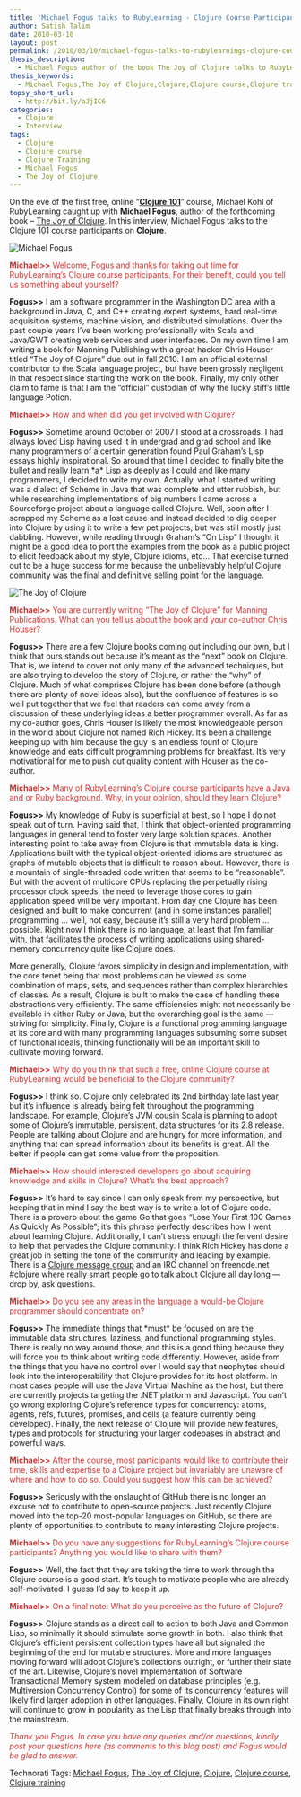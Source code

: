 ```yaml
---
title: 'Michael Fogus talks to RubyLearning - Clojure Course Participants'
author: Satish Talim
date: 2010-03-10
layout: post
permalink: /2010/03/10/michael-fogus-talks-to-rubylearnings-clojure-course-participants/
thesis_description:
  - Michael Fogus author of the book The Joy of Clojure talks to RubyLearning’s Clojure Course Participants.
thesis_keywords:
  - Michael Fogus,The Joy of Clojure,Clojure,Clojure course,Clojure training
topsy_short_url:
  - http://bit.ly/aJjIC6
categories:
  - Clojure
  - Interview
tags:
  - Clojure
  - Clojure course
  - Clojure Training
  - Michael Fogus
  - The Joy of Clojure
---
```

<div>
  <p class="alert">
    On the eve of the first free, online &#8220;<strong><a href="http://rubylearning.com/blog/2010/03/09/clojure-101-a-new-course/">Clojure 101</a></strong>&#8221; course, Michael Kohl of RubyLearning caught up with <strong>Michael Fogus</strong>, author of the forthcoming book &#8211; <a href="http://joyofclojure.com/">The Joy of Clojure</a>. In this interview, Michael Fogus talks to the Clojure 101 course participants on <strong>Clojure</strong>.
  </p>
  
  <p>
    <img class="alignright" src="http://rubylearning.com/images/fogus.jpg" alt="Michael Fogus" title="Michael Fogus" />
  </p>
  
  <p>
    <span style="color:#CC3333;"><strong>Michael>></strong> Welcome, Fogus and thanks for taking out time for RubyLearning&#8217;s Clojure course participants. For their benefit, could you tell us something about yourself?</span>
  </p>
  
  <p>
    <strong>Fogus>></strong> I am a software programmer in the Washington DC area with a background in Java, C, and C++ creating expert systems, hard real-time acquisition systems, machine vision, and distributed simulations. Over the past couple years I&#8217;ve been working professionally with Scala and Java/GWT creating web services and user interfaces. On my own time I am writing a book for Manning Publishing with a great hacker Chris Houser titled &#8220;The Joy of Clojure&#8221; due out in fall 2010. I am an official external contributor to the Scala language project, but have been grossly negligent in that respect since starting the work on the book. Finally, my only other claim to fame is that I am the &#8220;official&#8221; custodian of why the lucky stiff&#8217;s little language Potion.
  </p>
  
  <p>
    <span style="color:#CC3333;"><strong>Michael>></strong> How and when did you get involved with Clojure?</span>
  </p>
  
  <p>
    <strong>Fogus>></strong> Sometime around October of 2007 I stood at a crossroads. I had always loved Lisp having used it in undergrad and grad school and like many programmers of a certain generation found Paul Graham&#8217;s Lisp essays highly inspirational. So around that time I decided to finally bite the bullet and really learn *a* Lisp as deeply as I could and like many programmers, I decided to write my own. Actually, what I started writing was a dialect of Scheme in Java that was complete and utter rubbish, but while researching implementations of big numbers I came across a Sourceforge project about a language called Clojure. Well, soon after I scrapped my Scheme as a lost cause and instead decided to dig deeper into Clojure by using it to write a few pet projects; but was still mostly just dabbling. However, while reading through Graham&#8217;s &#8220;On Lisp&#8221; I thought it might be a good idea to port the examples from the book as a public project to elicit feedback about my style, Clojure idioms, etc&#8230; That exercise turned out to be a huge success for me because the unbelievably helpful Clojure community was the final and definitive selling point for the language.
  </p>
  
  <p>
    <img class="alignright" title="The Joy of Clojure" src="http://www.manning.com/fogus/fogus_cover150.jpg" alt="The Joy of Clojure" />
  </p>
  
  <p>
    <span style="color:#CC3333;"><strong>Michael>></strong> You are currently writing &#8220;The Joy of Clojure&#8221; for Manning Publications. What can you tell us about the book and your co-author Chris Houser?</span>
  </p>
  
  <p>
    <strong>Fogus>></strong> There are a few Clojure books coming out including our own, but I think that ours stands out because it&#8217;s meant as the &#8220;next&#8221; book on Clojure. That is, we intend to cover not only many of the advanced techniques, but are also trying to develop the story of Clojure, or rather the &#8220;why&#8221; of Clojure. Much of what comprises Clojure has been done before (although there are plenty of novel ideas also), but the confluence of features is so well put together that we feel that readers can come away from a discussion of these underlying ideas a better programmer overall. As far as my co-author goes, Chris Houser is likely the most knowledgeable person in the world about Clojure not named Rich Hickey. It&#8217;s been a challenge keeping up with him because the guy is an endless fount of Clojure knowledge and eats difficult programming problems for breakfast. It&#8217;s very motivational for me to push out quality content with Houser as the co-author.
  </p>
  
  <p>
    <span style="color:#CC3333;"><strong>Michael>></strong> Many of RubyLearning&#8217;s Clojure course participants have a Java and or Ruby background. Why, in your opinion, should they learn Clojure?</span>
  </p>
  
  <p>
    <strong>Fogus>></strong> My knowledge of Ruby is superficial at best, so I hope I do not speak out of turn. Having said that, I think that object-oriented programming languages in general tend to foster very large solution spaces. Another interesting point to take away from Clojure is that immutable data is king. Applications built with the typical object-oriented idioms are structured as graphs of mutable objects that is difficult to reason about. However, there is a mountain of single-threaded code written that seems to be &#8220;reasonable&#8221;. But with the advent of multicore CPUs replacing the perpetually rising processor clock speeds, the need to leverage those cores to gain application speed will be very important. From day one Clojure has been designed and built to make concurrent (and in some instances parallel) programming &#8230; well, not easy, because it&#8217;s still a very hard problem &#8230; possible. Right now I think there is no language, at least that I&#8217;m familiar with, that facilitates the process of writing applications using shared-memory concurrency quite like Clojure does.
  </p>
  
  <p>
    More generally, Clojure favors simplicity in design and implementation, with the core tenet being that most problems can be viewed as some combination of maps, sets, and sequences rather than complex hierarchies of classes. As a result, Clojure is built to make the case of handling these abstractions very efficiently. The same efficiencies might not necessarily be available in either Ruby or Java, but the overarching goal is the same &#8212; striving for simplicity. Finally, Clojure is a functional programming language at its core and with many programming languages subsuming some subset of functional ideals, thinking functionally will be an important skill to cultivate moving forward.
  </p>
  
  <p>
    <span style="color:#CC3333;"><strong>Michael>></strong> Why do you think that such a free, online Clojure course at RubyLearning would be beneficial to the Clojure community?</span>
  </p>
  
  <p>
    <strong>Fogus>></strong> I think so. Clojure only celebrated its 2nd birthday late last year, but it&#8217;s influence is already being felt throughout the programming landscape. For example, Clojure&#8217;s JVM cousin Scala is planning to adopt some of Clojure&#8217;s immutable, persistent, data structures for its 2.8 release. People are talking about Clojure and are hungry for more information, and anything that can spread information about its benefits is great. All the better if people can get some value from the proposition.
  </p>
  
  <p>
    <span style="color:#CC3333;"><strong>Michael>></strong> How should interested developers go about acquiring knowledge and skills in Clojure? What&#8217;s the best approach?</span>
  </p>
  
  <p>
    <strong>Fogus>></strong> It&#8217;s hard to say since I can only speak from my perspective, but keeping that in mind I say the best way is to write a lot of Clojure code. There is a proverb about the game Go that goes &#8220;Lose Your First 100 Games As Quickly As Possible&#8221;; it&#8217;s this phrase perfectly describes how I went about learning Clojure. Additionally, I can&#8217;t stress enough the fervent desire to help that pervades the Clojure community. I think Rich Hickey has done a great job in setting the tone of the community and leading by example. There is a <a href="http://groups.google.com/group/clojure ">Clojure message group</a> and an IRC channel on freenode.net #clojure where really smart people go to talk about Clojure all day long &#8212; drop by, ask questions.
  </p>
  
  <p>
    <span style="color:#CC3333;"><strong>Michael>></strong> Do you see any areas in the language a would-be Clojure programmer should concentrate on?</span>
  </p>
  
  <p>
    <strong>Fogus>></strong> The immediate things that *must* be focused on are the immutable data structures, laziness, and functional programming styles. There is really no way around those, and this is a good thing because they will force you to think about writing code differently. However, aside from the things that you have no control over I would say that neophytes should look into the interoperability that Clojure provides for its host platform. In most cases people will use the Java Virtual Machine as the host, but there are currently projects targeting the .NET platform and Javascript. You can&#8217;t go wrong exploring Clojure&#8217;s reference types for concurrency: atoms, agents, refs, futures, promises, and cells (a feature currently being developed). Finally, the next release of Clojure will provide new features, types and protocols for structuring your larger codebases in abstract and powerful ways.
  </p>
  
  <p>
    <span style="color:#CC3333;"><strong>Michael>></strong> After the course, most participants would like to contribute their time, skills and expertise to a Clojure project but invariably are unaware of where and how to do so. Could you suggest how this can be achieved?</span>
  </p>
  
  <p>
    <strong>Fogus>></strong> Seriously with the onslaught of GitHub there is no longer an excuse not to contribute to open-source projects. Just recently Clojure moved into the top-20 most-popular languages on GitHub, so there are plenty of opportunities to contribute to many interesting Clojure projects.
  </p>
  
  <p>
    <span style="color:#CC3333;"><strong>Michael>></strong> Do you have any suggestions for RubyLearning&#8217;s Clojure course participants? Anything you would like to share with them?</span>
  </p>
  
  <p>
    <strong>Fogus>></strong> Well, the fact that they are taking the time to work through the Clojure course is a good start. It&#8217;s tough to motivate people who are already self-motivated. I guess I&#8217;d say to keep it up.
  </p>
  
  <p>
    <span style="color:#CC3333;"><strong>Michael>></strong> On a final note: What do you perceive as the future of Clojure?</span>
  </p>
  
  <p>
    <strong>Fogus>></strong> Clojure stands as a direct call to action to both Java and Common Lisp, so minimally it should stimulate some growth in both. I also think that Clojure&#8217;s efficient persistent collection types have all but signaled the beginning of the end for mutable structures. More and more languages moving forward will adopt Clojure&#8217;s collections outright, or further their state of the art. Likewise, Clojure&#8217;s novel implementation of Software Transactional Memory system modeled on database principles (e.g. Multiversion Concurrency Control) for some of its concurrency features will likely find larger adoption in other languages. Finally, Clojure in its own right will continue to grow in popularity as the Lisp that finally breaks through into the mainstream.
  </p>
  
  <p>
    <span style="color:#CC3333;"><em>Thank you Fogus. In case you have any queries and/or questions, kindly post your questions here (as comments to this blog post) and Fogus would be glad to answer.</em></span>
  </p>
</div>

Technorati Tags: <a href="http://technorati.com/tag/Michael+Fogus" rel="tag">Michael Fogus</a>, <a href="http://technorati.com/tag/The+Joy+of+Clojure" rel="tag">The Joy of Clojure</a>, <a href="http://technorati.com/tag/Clojure" rel="tag">Clojure</a>, <a href="http://technorati.com/tag/Clojure+course" rel="tag">Clojure course</a>, <a href="http://technorati.com/tag/Clojure+training" rel="tag">Clojure training</a>
